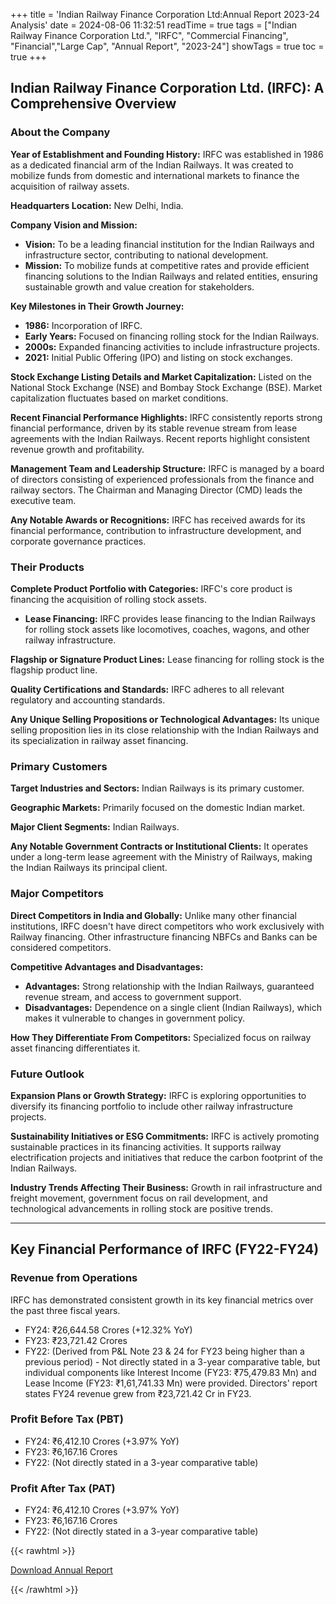 +++
title = 'Indian Railway Finance Corporation Ltd:Annual Report 2023-24 Analysis'
date = 2024-08-06 11:32:51
readTime = true
tags = ["Indian Railway Finance Corporation Ltd.", "IRFC", "Commercial Financing", "Financial","Large Cap", "Annual Report", "2023-24"]
showTags = true
toc = true
+++

## Indian Railway Finance Corporation Ltd. (IRFC): A Comprehensive Overview

### About the Company

**Year of Establishment and Founding History:** IRFC was established in 1986 as a dedicated financial arm of the Indian Railways. It was created to mobilize funds from domestic and international markets to finance the acquisition of railway assets.

**Headquarters Location:** New Delhi, India.

**Company Vision and Mission:**

*   **Vision:** To be a leading financial institution for the Indian Railways and infrastructure sector, contributing to national development.
*   **Mission:** To mobilize funds at competitive rates and provide efficient financing solutions to the Indian Railways and related entities, ensuring sustainable growth and value creation for stakeholders.

**Key Milestones in Their Growth Journey:**

*   **1986:** Incorporation of IRFC.
*   **Early Years:** Focused on financing rolling stock for the Indian Railways.
*   **2000s:** Expanded financing activities to include infrastructure projects.
*   **2021:** Initial Public Offering (IPO) and listing on stock exchanges.

**Stock Exchange Listing Details and Market Capitalization:** Listed on the National Stock Exchange (NSE) and Bombay Stock Exchange (BSE). Market capitalization fluctuates based on market conditions.

**Recent Financial Performance Highlights:** IRFC consistently reports strong financial performance, driven by its stable revenue stream from lease agreements with the Indian Railways. Recent reports highlight consistent revenue growth and profitability.

**Management Team and Leadership Structure:** IRFC is managed by a board of directors consisting of experienced professionals from the finance and railway sectors. The Chairman and Managing Director (CMD) leads the executive team.

**Any Notable Awards or Recognitions:** IRFC has received awards for its financial performance, contribution to infrastructure development, and corporate governance practices.

### Their Products

**Complete Product Portfolio with Categories:** IRFC's core product is financing the acquisition of rolling stock assets.

*   **Lease Financing:** IRFC provides lease financing to the Indian Railways for rolling stock assets like locomotives, coaches, wagons, and other railway infrastructure.

**Flagship or Signature Product Lines:** Lease financing for rolling stock is the flagship product line.

**Quality Certifications and Standards:** IRFC adheres to all relevant regulatory and accounting standards.

**Any Unique Selling Propositions or Technological Advantages:** Its unique selling proposition lies in its close relationship with the Indian Railways and its specialization in railway asset financing.

### Primary Customers

**Target Industries and Sectors:** Indian Railways is its primary customer.

**Geographic Markets:** Primarily focused on the domestic Indian market.

**Major Client Segments:** Indian Railways.

**Any Notable Government Contracts or Institutional Clients:** It operates under a long-term lease agreement with the Ministry of Railways, making the Indian Railways its principal client.

### Major Competitors

**Direct Competitors in India and Globally:** Unlike many other financial institutions, IRFC doesn't have direct competitors who work exclusively with Railway financing. Other infrastructure financing NBFCs and Banks can be considered competitors.

**Competitive Advantages and Disadvantages:**

*   **Advantages:** Strong relationship with the Indian Railways, guaranteed revenue stream, and access to government support.
*   **Disadvantages:** Dependence on a single client (Indian Railways), which makes it vulnerable to changes in government policy.

**How They Differentiate From Competitors:** Specialized focus on railway asset financing differentiates it.

### Future Outlook

**Expansion Plans or Growth Strategy:** IRFC is exploring opportunities to diversify its financing portfolio to include other railway infrastructure projects.

**Sustainability Initiatives or ESG Commitments:** IRFC is actively promoting sustainable practices in its financing activities. It supports railway electrification projects and initiatives that reduce the carbon footprint of the Indian Railways.

**Industry Trends Affecting Their Business:** Growth in rail infrastructure and freight movement, government focus on rail development, and technological advancements in rolling stock are positive trends.

---
## Key Financial Performance of IRFC (FY22-FY24)

### Revenue from Operations

IRFC has demonstrated consistent growth in its key financial metrics over the past three fiscal years.

*   FY24: ₹26,644.58 Crores (+12.32% YoY)
*   FY23: ₹23,721.42 Crores
*   FY22: (Derived from P&L Note 23 & 24 for FY23 being higher than a previous period) - Not directly stated in a 3-year comparative table, but individual components like Interest Income (FY23: ₹75,479.83 Mn) and Lease Income (FY23: ₹1,61,741.33 Mn) were provided. Directors' report states FY24 revenue grew from ₹23,721.42 Cr in FY23.

### Profit Before Tax (PBT)

*   FY24: ₹6,412.10 Crores (+3.97% YoY)
*   FY23: ₹6,167.16 Crores
*   FY22: (Not directly stated in a 3-year comparative table)

### Profit After Tax (PAT)

*   FY24: ₹6,412.10 Crores (+3.97% YoY)
*   FY23: ₹6,167.16 Crores
*   FY22: (Not directly stated in a 3-year comparative table)



{{< rawhtml >}}

<div class="button-container">    
    <a href="https://www.bseindia.com/stockinfo/AnnPdfOpen.aspx?Pname=99910155-a76d-4eb0-afcc-be059375b1d2.pdf" target="_blank" class="report-button">
      <i class="fas fa-file-pdf"></i> Download Annual Report
    </a>
</div>
    
{{< /rawhtml >}}
